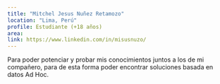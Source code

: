 ```yaml
---
title: "Mitchel Jesus Nuñez Retamozo"
location: "Lima, Perú"
profile: Estudiante (+18 años)
area: 
link: https://www.linkedin.com/in/misusnuzo/
---
```


Para poder potenciar y probar mis conocimientos juntos a los de mi compañero, para de esta forma poder encontrar soluciones basada en datos Ad Hoc.